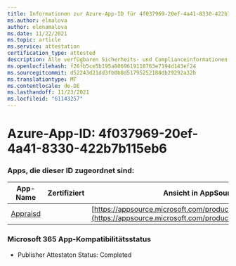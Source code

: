 ```yaml
---
title: Informationen zur Azure-App-ID für 4f037969-20ef-4a41-8330-422b7b115eb6
ms.author: elmalova
author: elenamalova
ms.date: 11/22/2021
ms.topic: article
ms.service: attestation
certification_type: attested
description: Alle verfügbaren Sicherheits- und Complianceinformationen für 4f037969-20ef-4a41-8330-422b7b115eb6.
ms.openlocfilehash: f26fb5ce5b195a8069619118763e7194d143ef24
ms.sourcegitcommit: d52243d21dd3fb0b8d51795252188db29292a32b
ms.translationtype: MT
ms.contentlocale: de-DE
ms.lasthandoff: 11/23/2021
ms.locfileid: "61143257"
---
```

# <a name="azure-app-id-4f037969-20ef-4a41-8330-422b7b115eb6"></a>Azure-App-ID: 4f037969-20ef-4a41-8330-422b7b115eb6


### <a name="apps-associated-with-this-id"></a>Apps, die dieser ID zugeordnet sind:
| **App-Name** | **Zertifiziert** | **Ansicht in AppSource** |
|--------------|---------------|-----------------------|
| [Appraisd](https://docs.microsoft.com/microsoft-365-app-certification/forward/WA200003123) |  | [https://appsource.microsoft.com/product/office/WA200003123](https://appsource.microsoft.com/product/office/WA200003123) |

### <a name="microsoft-365-app-compliance-status"></a>Microsoft 365 App-Kompatibilitätsstatus
- Publisher Attestaton Status: Completed
